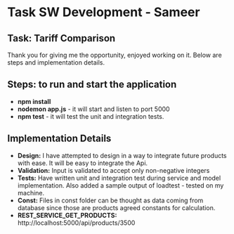 # Task SW Development - Sameer
## Task: Tariff Comparison
Thank you for giving me the opportunity, enjoyed working on it.  Below are steps and implementation details.


##  Steps: to run and start the application

 - **npm install**
- **nodemon app.js**   - it will start and listen to port 5000 
- **npm test** - it will test the unit and integration tests.

## Implementation Details

- **Design:**     I have attempted to design in a way to integrate future products with ease. It will be easy to integrate the Api.
- **Validation:** Input is validated to accept only non-negative integers
- **Tests:**         Have written unit and integration test during service and model implementation. Also added a sample output of loadtest - tested on my machine.
- **Const:**       Files in const folder can be thought as data coming from database since those are products agreed constants for calculation.
- **REST_SERVICE_GET_PRODUCTS:** http://localhost:5000/api/products/3500

